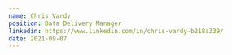 ```yaml
---
name: Chris Vardy
position: Data Delivery Manager 
linkedin: https://www.linkedin.com/in/chris-vardy-b218a339/
date: 2021-09-07
---
```

